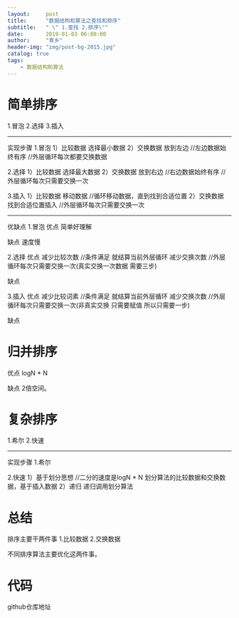 ```yaml
---
layout:     post
title:      "数据结构和算法之查找和排序"
subtitle:   " \" 1.查找 2.排序\""
date:       2019-01-03 06:00:00
author:     "青乡"
header-img: "img/post-bg-2015.jpg"
catalog: true
tags:
    - 数据结构和算法
---
```





# 简单排序
1.冒泡
2.选择
3.插入

---
实现步骤
1.冒泡
1）比较数据
选择最小数据
2）交换数据
放到左边 //左边数据始终有序 //外层循环每次都要交换数据

2.选择
1）比较数据
选择最大数据
2）交换数据
放到右边 //右边数据始终有序 //外层循环每次只需要交换一次

3.插入
1）比较数据
移动数据 //循环移动数据，直到找到合适位置
2）交换数据 
找到合适位置插入 //外层循环每次只需要交换一次

---
优缺点
1.冒泡
优点
简单好理解

缺点
速度慢

2.选择
优点
减少比较次数 //条件满足 就结算当前外层循环
减少交换次数 //外层循环每次只需要交换一次(真实交换一次数据 需要三步)

缺点

3.插入
优点
减少比较词素 //条件满足 就结算当前外层循环
减少交换次数 //外层循环每次只需要交换一次(非真实交换 只需要赋值 所以只需要一步)

缺点

# 归并排序
优点
logN * N

缺点
2倍空间。

# 复杂排序
1.希尔
2.快速

---
实现步骤
1.希尔

2.快速
1）基于划分思想 //二分的速度是logN * N
划分算法的比较数据和交换数据，基于插入数据
2）递归
递归调用划分算法

# 总结
排序主要干两件事
1.比较数据
2.交换数据

不同排序算法主要优化这两件事。

# 代码
github仓库地址






